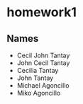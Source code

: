 # homework1

## Names
- Cecil John Tantay
- John Cecil Tantay
- Cecilia Tantay
- John Tantay
- Michael Agoncillo
- Miko Agoncillo
